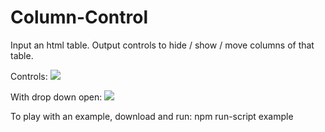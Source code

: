 # Column-Control

Input an html table. Output controls to hide / show / move columns of that table.

Controls:
<img src="http://imgur.com/pUqHKqE,E0Zr974" />

With drop down open:
<img src="http://imgur.com/pUqHKqE,E0Zr974#1" />

To play with an example, download and run:
npm run-script example
